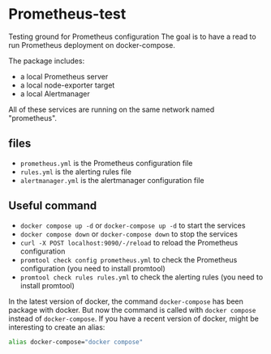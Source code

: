 # Prometheus-test

Testing ground for Prometheus configuration
The goal is to have a read to run Prometheus deployment on docker-compose.

The package includes:

- a local Prometheus server
- a local node-exporter target
- a local Alertmanager

All of these services are running on the same network named "prometheus".

## files

- `prometheus.yml` is the Prometheus configuration file
- `rules.yml` is the alerting rules file
- `alertmanager.yml` is the alertmanager configuration file

## Useful command

- `docker compose up -d` or `docker-compose up -d` to start the services
- `docker compose down` or `docker-compose down` to stop the services
- `curl -X POST localhost:9090/-/reload` to reload the Prometheus configuration
- `promtool check config prometheus.yml` to check the Prometheus configuration (you need to install promtool)
- `promtool check rules rules.yml` to check the alerting rules (you need to install promtool)

In the latest version of docker, the command `docker-compose` has been package with docker.
But now the command is called with `docker compose` instead of `docker-compose`.
If you have a recent version of docker, might be interesting to create an alias:

```bash
alias docker-compose="docker compose"
```